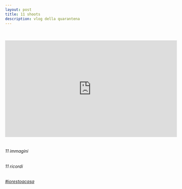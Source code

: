 ```yaml
---
layout: post
title: 11 shoots
description: vlog della quarantena
---
```

<br>
<br>


<div class="media-container">
<iframe id="youtube-player"  src="https://www.youtube.com/embed/9beCgGM3uBo" webkitallowfullscreen mozallowfullscreen allowfullscreen scrolling="no" frameborder="0" width="560" height="315"></iframe>
</div>

<br>

###### 11 immagini
###### 11 ricordi
###### [#iorestoacasa](https://www.google.com/search?q=%23iorestoacasa&oq=%23iorestoacasa&aqs=chrome..69i57j69i59l2j69i60j69i65j69i60l2j69i65.1894j0j7&sourceid=chrome&ie=UTF-8)
